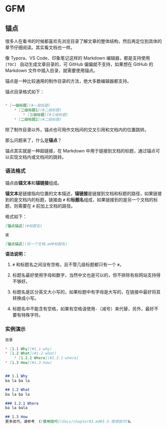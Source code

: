 # GFM

## 锚点

很多人在看书的时候都喜欢先浏览目录了解文章的整体结构，然后再定位到具体的章节仔细阅读。其实看文档也一样。

像 Typora、VS Code、印象笔记这样的 Markdown 编辑器，都是支持使用 `[TOC] ` 自动生成文章目录的，可 GitHub 偏偏就不支持，如果想在 GitHub 的 Markdown 文件中插入目录，就需要使用锚点。

锚点是一种比较通用的制作目录的方法，绝大多数编辑器都支持。

锚点目录格式如下：

```markdown

* [一级标题](#一级标题)
    * [二级标题1](#二级标题)
        * [三级标题](#三级标题)
    * [二级标题2](#二级标题) 
```

除了制作目录以外，锚点也可用作文档间的交叉引用和文档内的位置跳转。

那么问题来了，什么是**锚点**？

锚点其实就是一种超链接，在 Markdown 中用于链接到文档的标题，通过锚点可以实现文档内或文档间的跳转。

### 语法格式

锚点由**锚文本**和**锚链接**组成。

**锚文本**是链接指向位置的文本描述，**锚链接**是链接到文档和标题的路径，如果链接到的是文档内的标题，链接由 `#` 和**标题名**组成，如果链接到的是另一个文档的标题，则需要在 `#` 前加上文档的路径。

格式如下：

```markdown
[锚点描述](#标题名)

或

[锚点描述](另一个文档.md#标题名)
```

**语法说明：**

1. `#` 和标题名之间没有空格，且不管几级标题都只有一个 `#`。
2. 标题名最好使用字母和数字，当然中文也是可以的，但不排除有些网站支持得不够好。

2. 标题名是区分英文大小写的，如果标题中有字母是大写的，在链接中最好将其转换成小写。 

3. 标题名中不能含有空格，如果有空格请使用`-`（减号）来代替，另外，最好不要有特殊字符。 

### 实例演示

```markdown
目录

* [1.1 Why](#1.1-why) 
* [1.2 What](#1.2-what)
	* [1.2.1 Where](#1.2.1-where)
* [1.3 How](#1.3-how)


## 1.1 Why 
ba la ba la

## 1.2 What
ba la ba la

### 1.2.1 Where
ba la bala

## 1.3 How
更多技巧，请参考 《[使用技巧](docs/chapter03.md#3.5-使用技巧)》。
```

